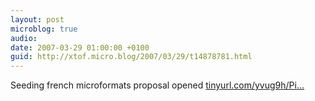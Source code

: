 ```yaml
---
layout: post
microblog: true
audio: 
date: 2007-03-29 01:00:00 +0100
guid: http://xtof.micro.blog/2007/03/29/t14878781.html
---
```

Seeding french microformats proposal opened [tinyurl.com/yvug9h/Pi...](http://tinyurl.com/yvug9h/PinkoMarketing/MicroFormateurs)
